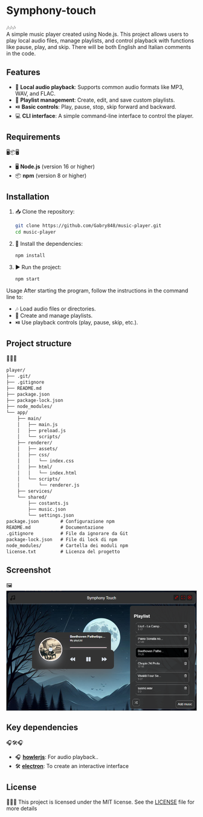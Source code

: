 # Symphony-touch

🎶🎶🎶  
A simple music player created using Node.js. This project allows users to play local audio files, manage playlists, and control playback with functions like pause, play, and skip.
There will be both English and Italian comments in the code.

## Features

- 🎵 **Local audio playback**: Supports common audio formats like MP3, WAV, and FLAC.
- 📂 **Playlist management**: Create, edit, and save custom playlists.
- ⏯️ **Basic controls**: Play, pause, stop, skip forward and backward.
- 💻 **CLI interface**: A simple command-line interface to control the player.

## Requirements

🖥️📦🖥️  
- 🖥️ **Node.js** (version 16 or higher)  
- 📦 **npm** (version 8 or higher)

## Installation

1. 📥 Clone the repository:

   ```bash
   git clone https://github.com/Gabry848/music-player.git
   cd music-player
   ```

2. 📂 Install the dependencies:

   ```bash
   npm install
   ```

3. ▶️ Run the project:

   ```bash
   npm start
   ```

Usage
After starting the program, follow the instructions in the command line to:

 - 🎶 Load audio files or directories.
 - 📝 Create and manage playlists.
 - ⏯️ Use playback controls (play, pause, skip, etc.).

## Project structure

📂📂📂
```
player/
├── .git/
├── .gitignore
├── README.md
├── package.json
├── package-lock.json
├── node_modules/
└── app/
    ├── main/
    │   ├── main.js
    │   ├── preload.js
    │   └── scripts/
    ├── renderer/
    │   ├── assets/
    │   ├── css/
    │   │   └── index.css
    │   ├── html/
    │   │   └── index.html
    │   └── scripts/
    │       └── renderer.js
    ├── services/
    └── shared/
        ├── costants.js
        ├── music.json
        └── settings.json
package.json        # Configurazione npm
README.md           # Documentazione
.gitignore          # File da ignorare da Git
package-lock.json   # File di lock di npm
node_modules/       # Cartella dei moduli npm
license.txt         # Licenza del progetto
```

## Screenshot

🖼️
![Music Player Screenshot](./screenshot/screenshot1.png)

## Key dependencies

🎧🛠️🎧
- 🎧 **[howlerjs](https://howlerjs.com)**: For audio playback..
- 🛠️ **[electron](https://www.electronjs.org)**: To create an interactive interface

<!--## Contributi

Siamo aperti a contributi! Per aggiungere funzionalità o correggere bug:

1. 🍴 Fai un fork del repository.
2. 🌱 Crea un branch per la tua modifica:
   ```bash
   git checkout -b nome-branch
   ```
3. 📝 Fai un commit delle modifiche e apri una pull request.
-->

## License

📜📜📜
This project is licensed under the MIT license. See the [LICENSE](LICENSE.txt) file for more details

